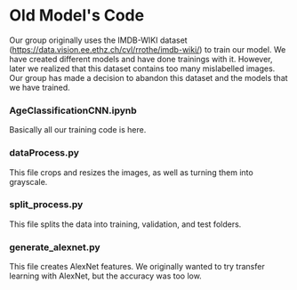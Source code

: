 # Old Model's Code

Our group originally uses the IMDB-WIKI dataset (https://data.vision.ee.ethz.ch/cvl/rrothe/imdb-wiki/) to train our model.
We have created different models and have done trainings with it. However, later we realized that this dataset contains too 
many mislabelled images. Our group has made a decision to abandon this dataset and the models that we have trained.

### AgeClassificationCNN.ipynb
Basically all our training code is here.

### dataProcess.py
This file crops and resizes the images, as well as turning them into grayscale.

### split_process.py
This file splits the data into training, validation, and test folders.

### generate_alexnet.py
This file creates AlexNet features. We originally wanted to try transfer learning with AlexNet, but the accuracy was too low.
